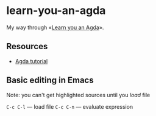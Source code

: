 learn-you-an-agda
=================

My way through «[Learn you an Agda](http://learnyouanagda.liamoc.net/)».

Resources
---------

* [Agda tutorial](http://people.inf.elte.hu/divip/AgdaTutorial/Index.html)

Basic editing in Emacs
----------------------

Note: you can't get highlighted sources until you *load* file

`C-c C-l` — load file
`C-c C-n` — evaluate expression
